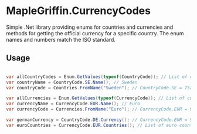 # MapleGriffin.CurrencyCodes
Simple .Net library providing enums for countries and currencies and methods for getting the official currency for a specific country.
The enum names and numbers match the ISO standard.

## Usage

```csharp

var allCountryCodes = Enum.GetValues(typeof(CountryCode)); // List of country enums
var countryName = CountryCode.SE.Name(); // Sweden
var countryCode = Countries.FromName("Sweden"); // CountryCode.SE = 752

var allCurrencies = Enum.GetValues(typeof(CurrencyCode)); // List of currency enums
var currencyName = CurrencyCode.EUR.Name(); // Euro
var currencyCode = Currencies.FromName("Euro"); // CurrencyCode.EUR = 978

var germanCurrency = CountryCode.DE.Currency(); // CurrencyCode.EUR = 978
var euroCountries = CurrencyCode.EUR.Countries(); // List of euro countries
```
